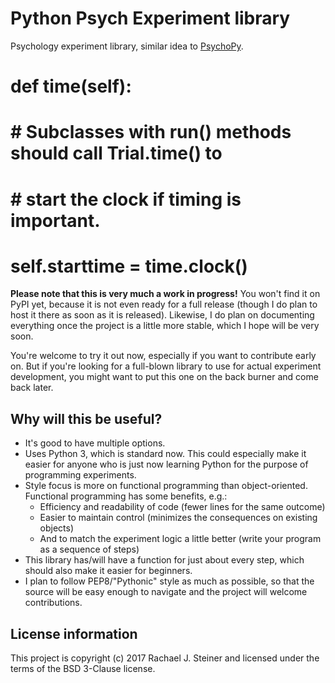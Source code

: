 # Python Psych Experiment library

Psychology experiment library, similar idea to [PsychoPy](http://www.psychopy.org/).

# def time(self):
#     # Subclasses with run() methods should call Trial.time() to
#     # start the clock if timing is important.
#     self.starttime = time.clock()

**Please note that this is very much a work in progress!** You won't find it
on PyPI yet, because it is not even ready for a full release (though I do plan
to host it there as soon as it is released). Likewise, I do plan on documenting
everything once the project is a little more stable, which I hope will be very soon.

You're welcome to try it out now, especially if you want to contribute early on.
But if you're looking for a full-blown library to use for actual experiment development,
you might want to put this one on the back burner and come back later.

## Why will this be useful?

* It's good to have multiple options.
* Uses Python 3, which is standard now. This could especially make it easier
for anyone who is just now learning Python for the purpose of programming experiments.
* Style focus is more on functional programming than object-oriented. Functional
programming has some benefits, e.g.:
    * Efficiency and readability of code (fewer lines for the same outcome)
    * Easier to maintain control (minimizes the consequences on existing objects)
    * And to match the experiment logic a little better (write your program as a
    sequence of steps)
* This library has/will have a function for just about every step, which should
also make it easier for beginners. 
* I plan to follow PEP8/"Pythonic" style as much as possible, so that the source
will be easy enough to navigate and the project will welcome contributions.

## License information

This project is copyright (c) 2017 Rachael J. Steiner and licensed under the terms
of the BSD 3-Clause license.
